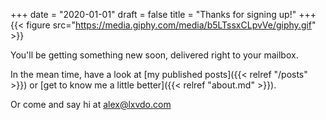 +++
date = "2020-01-01"
draft = false
title = "Thanks for signing up!"
+++
{{< figure src="https://media.giphy.com/media/b5LTssxCLpvVe/giphy.gif" >}}

You'll be getting something new soon, delivered right to your mailbox. 

In the mean time, have a look at [my published posts]({{< relref "/posts" >}}) or [get to know me a little better]({{< relref "about.md" >}}). 

Or come and say hi at [alex@lxvdo.com](mailto:alex@lxvdo.com) 